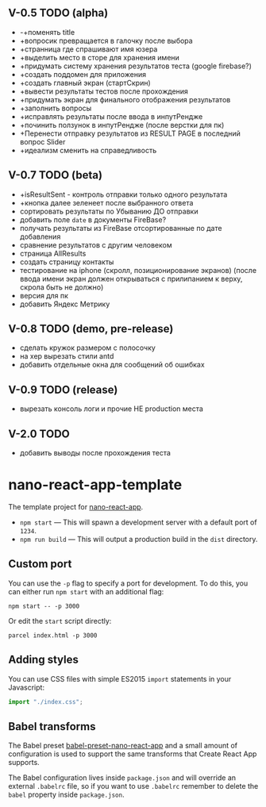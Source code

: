 ## V-0.5 TODO (alpha)
- -+поменять title
- +вопросик превращается в галочку после выбора 
- +странница где спрашивают имя юзера
- +выделить место в сторе для хранения имени
- +придумать систему хранения результатов теста (google firebase?)
- +создать поддомен для приложения
- +создать главный экран (стартСкрин)
- +вывести результаты тестов после прохождения
- +придумать экран для финального отображения результатов
- +заполнить вопросы
- +исправлять результаты после ввода в инпутРендже
- +починить ползунок в инпутРендже (после верстки для пк)
- +Перенести отправку результатов из RESULT PAGE в последний вопрос Slider
- +идеализм сменить на справедливость

## V-0.7 TODO (beta)
- +isResultSent - контроль отправки только одного результата
- +кнопка далее зеленеет после выбранного ответа
- сортировать результаты по Убыванию ДО отправки
- добавить поле `date` в документы FireBase?
- получать результаты из FireBase отсортированные по дате добавления
- сравнение результатов с другим человеком
- страница AllResults
- создать страницу контакты
- тестирование на iphone (скролл, позиционирование экранов) 
(после ввода имени экран должен открываться с прилипанием к верху, скрола быть не должно)
- версия для пк
- добавить Яндекс Метрику 

## V-0.8 TODO (demo, pre-release)
- сделать кружок размером с полосочку
- на хер вырезать стили antd
- добавить отдельные окна для сообщений об ошибках

## V-0.9 TODO (release)
- вырезать консоль логи и прочие НЕ production места 

## V-2.0 TODO
- добавить выводы после прохождения теста


# nano-react-app-template

The template project for [nano-react-app](https://github.com/adrianmcli/nano-react-app).

- `npm start` — This will spawn a development server with a default port of `1234`.
- `npm run build` — This will output a production build in the `dist` directory.

## Custom port

You can use the `-p` flag to specify a port for development. To do this, you can either run `npm start` with an additional flag:

```
npm start -- -p 3000
```

Or edit the `start` script directly:

```
parcel index.html -p 3000
```

## Adding styles

You can use CSS files with simple ES2015 `import` statements in your Javascript:

```js
import "./index.css";
```

## Babel transforms

The Babel preset [babel-preset-nano-react-app](https://github.com/adrianmcli/babel-preset-nano-react-app) and a small amount of configuration is used to support the same transforms that Create React App supports.

The Babel configuration lives inside `package.json` and will override an external `.babelrc` file, so if you want to use `.babelrc` remember to delete the `babel` property inside `package.json`.
